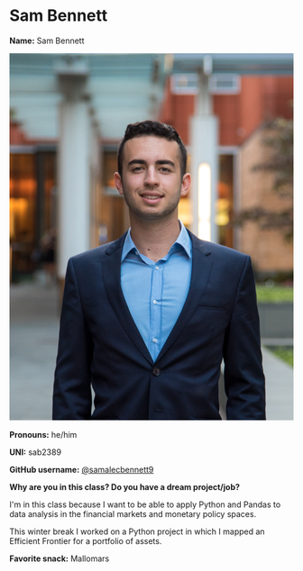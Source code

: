 # Sam Bennett

**Name:** Sam Bennett

![Sam](/img/Sam.jpg)

**Pronouns:** he/him



**UNI:** sab2389

**GitHub username:** [@samalecbennett9](https://github.com/samalecbennett9)

**Why are you in this class? Do you have a dream project/job?**

I'm in this class because I want to be able to apply Python and Pandas to data analysis in the financial markets and monetary policy spaces.

This winter break I worked on a Python project in which I mapped an Efficient Frontier for a portfolio of assets.

**Favorite snack:** Mallomars
